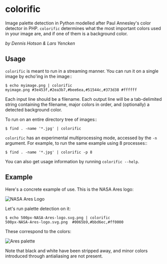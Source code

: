 # colorific

Image palette detection in Python modelled after Paul Annesley's color
detector in PHP. `colorific` determines what the most important colors
used in your image are, and if one of them is a background color.

_by Dennis Hotson & Lars Yencken_

## Usage

`colorific` is meant to run in a streaming manner. You can run it on a single image by echo'ing in the image::

    $ echo myimage.png | colorific
    myimage.png #3e453f,#2ea3b7,#bee6ea,#51544c,#373d38 #ffffff

Each input line should be a filename. Each output line will be a tab-delimited
string containing the filename, major colors in order, and (optionally) a
detected background color.

To run on an entire directory tree of images::

    $ find . -name '*.jpg' | colorific

`colorific` has an experimental multiprocessing mode, accessed by the `-n`
argument. For example, to run the same example using 8 processes::

    $ find . -name '*.jpg' | colorific -p 8

You can also get usage information by running `colorific --help`.

## Example

Here's a concrete example of use. This is the NASA Ares logo:

![NASA Ares Logo](http://media.quietlyamused.org.s3.amazonaws.com/palette/500px-NASA-Ares-logo.svg.png)

Let's run palette detection on it:

    $ echo 500px-NASA-Ares-logo.svg.png | colorific
    500px-NASA-Ares-logo.svg.png  #0065b9,#bbd6ec,#ff0000

These correspond to the colors:

![Ares palette](http://media.quietlyamused.org.s3.amazonaws.com/palette/ares-palette.png)

Note that black and white have been stripped away, and minor colors introduced
through antialiasing are not present.

